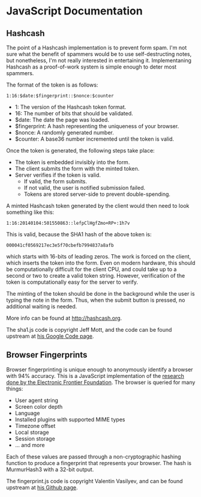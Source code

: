 JavaScript Documentation
========================

Hashcash
--------

The point of a Hashcash implementation is to prevent form spam. I'm not
sure what the benefit of spammers would be to use self-destructing notes,
but nonetheless, I'm not really interested in entertaining it.
Implementaning Hashcash as a proof-of-work system is simple enough to
deter most spammers.

The format of the token is as follows:

    1:16:$date:$fingerprint::$nonce:$counter

* 1: The version of the Hashcash token format.
* 16: The number of bits that should be validated.
* $date: The date the page was loaded.
* $fingerprint: A hash representing the uniqueness of your browser.
* $nonce: A randomly generated number.
* $counter: A base36 number incremented until the token is valid.

Once the token is generated, the following steps take place:

* The token is embedded invisibly into the form.
* The client submits the form with the minted token.
* Server verifies if the token is valid.
    * If valid, the form submits.
    * If not valid, the user is notified submission failed.
    * Tokens are stored server-side to prevent double-spending.

A minted Hashcash token generated by the client would then need to look
something like this:

    1:16:20140104:501550863::lefpClHgfZmo+RP+:1h7v

This is valid, because the SHA1 hash of the above token is:

    000041cf0569217ec3e5f70cbefb7994837a8afb

which starts with 16-bits of leading zeros. The work is forced on the
client, which inserts the token into the form. Even on modern hardware,
this should be computationally difficult for the client CPU, and could take
up to a second or two to create a valid token string. However, verification
of the token is computationally easy for the server to verify.

The minting of the token should be done in the background while the user is
typing the note in the form. Thus, when the submit button is pressed, no
additional waiting is needed.

More info can be found at http://hashcash.org.

The sha1.js code is copyright Jeff Mott, and the code can be found upstream at
[his Google Code page](https://code.google.com/p/crypto-js).


Browser Fingerprints
--------------------

Browser fingerprinting is unique enough to anonymously identify a browser with
94% accuracy. This is a JavaScript implementation of the [research done by the
Electronic Frontier Foundation](https://panopticlick.eff.org/). The browser is
queried for many things:

* User agent string
* Screen color depth
* Language
* Installed plugins with supported MIME types
* Timezone offset
* Local storage
* Session storage
* ... and more

Each of these values are passed through a non-cryptographic hashing function to
produce a fingerprint that represents your browser. The hash is MurmurHash3 with
a 32-bit output.

The fingerprint.js code is copyright Valentin Vasilyev, and can be found
upstream at [his Github page](https://github.com/Valve/fingerprints).

